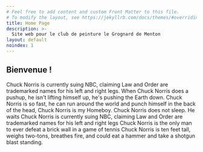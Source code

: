 ```yaml
---
# Feel free to add content and custom Front Matter to this file.
# To modify the layout, see https://jekyllrb.com/docs/themes/#overriding-theme-defaults
title: Home Page
description: >-
  Site web pour le club de peinture le Grognard de Menton
layout: default
noindex: 1
---
```


<div id="infos-home">
  <div class="infobox">
    <h2>Bienvenue !</h2>
      <p>
Chuck Norris is currently suing NBC, claiming Law and Order are trademarked names for his left and right legs. When Chuck Norris does a pushup, he isn't lifting himself up, he's pushing the Earth down. Chuck Norris is so fast, he can run around the world and punch himself in the back of the head, Chuck Norris is my Homeboy. Chuck Norris does not sleep. He waits Chuck Norris is currently suing NBC, claiming Law and Order are trademarked names for his left and right legs Chuck Norris is the only man to ever defeat a brick wall in a game of tennis Chuck Norris is ten feet tall, weighs two-tons, breathes fire, and could eat a hammer and take a shotgun blast standing. 
      </p>
  </div>
</div>


